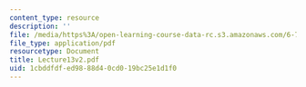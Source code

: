 ```yaml
---
content_type: resource
description: ''
file: /media/https%3A/open-learning-course-data-rc.s3.amazonaws.com/6-772-compound-semiconductor-devices-spring-2003/1cbddfdfed9888d40cd019bc25e1d1f0_Lecture13v2.pdf
file_type: application/pdf
resourcetype: Document
title: Lecture13v2.pdf
uid: 1cbddfdf-ed98-88d4-0cd0-19bc25e1d1f0
---
```

